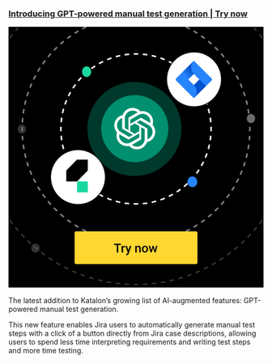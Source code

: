 ### [Introducing GPT-powered manual test generation | Try now](https://docs.katalon.com/docs/organize/integration-for-organizing-tests/jira-integration/generate-manual-test-cases-with-jira-integration)

<img src="https://github.com/katalon-studio/docs-images/raw/master/katalon-studio/docs/MKT/In-App-KS-Start-page.png">

The latest addition to Katalon’s growing list of AI-augmented features:
GPT-powered manual test generation.

This new feature enables Jira users to automatically generate manual test steps with a click of a button directly from Jira case descriptions, allowing users to spend less time interpreting requirements and writing test steps and more time testing.
